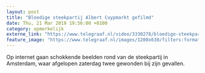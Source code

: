 ```yaml
---
layout: post
title: "Bloedige steekpartij Albert Cuypmarkt gefilmd"
date: Thu, 21 Mar 2019 19:56:00 +0100
category: opmerkelijk
externe_link: "https://www.telegraaf.nl/video/3330278/bloedige-steekpartij-albert-cuypmarkt-gefilmd"
feature_image: "https://www.telegraaf.nl/images/1200x630/filters:format(jpeg):quality(80)/cdn-kiosk-api.telegraaf.nl/02b9252a-4cbd-11e9-846d-0255c322e81b.jpg"
---
```


<p class="intro">Op internet gaan schokkende beelden rond van de steekpartij in Amsterdam, waar afgelopen zaterdag twee gewonden bij zijn gevallen.</p>
